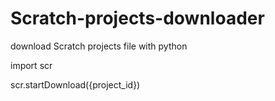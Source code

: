 # Scratch-projects-downloader
download Scratch projects file with python

import scr

scr.startDownload({project_id})
